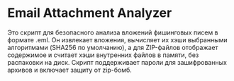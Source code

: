 #  Email Attachment Analyzer
  Это скрипт для безопасного анализа вложений фишинговых писем в формате .eml.
  Он извлекает вложения, вычисляет их хэши выбранными алгоритмами (SHA256 по умолчанию), а для ZIP-файлов отображает содержимое и считает хэши внутренних файлов в памяти, без распаковки на диск.
  Скрипт поддерживает пароли для зашифрованных архивов и включает защиту от zip-бомб.
